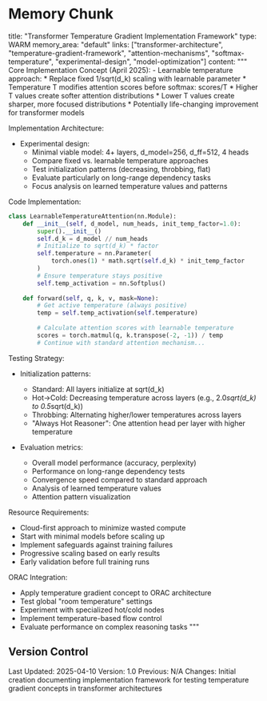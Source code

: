 # Memory Chunk

<chunk>
title: "Transformer Temperature Gradient Implementation Framework"
type: WARM
memory_area: "default"
links: ["transformer-architecture", "temperature-gradient-framework", "attention-mechanisms", "softmax-temperature", "experimental-design", "model-optimization"]
content: """
Core Implementation Concept (April 2025):
- Learnable temperature approach:
  * Replace fixed 1/sqrt(d_k) scaling with learnable parameter
  * Temperature T modifies attention scores before softmax: scores/T
  * Higher T values create softer attention distributions
  * Lower T values create sharper, more focused distributions
  * Potentially life-changing improvement for transformer models

Implementation Architecture:
- Experimental design:
  * Minimal viable model: 4+ layers, d_model=256, d_ff=512, 4 heads
  * Compare fixed vs. learnable temperature approaches
  * Test initialization patterns (decreasing, throbbing, flat)
  * Evaluate particularly on long-range dependency tasks
  * Focus analysis on learned temperature values and patterns

Code Implementation:
```python
class LearnableTemperatureAttention(nn.Module):
    def __init__(self, d_model, num_heads, init_temp_factor=1.0):
        super().__init__()
        self.d_k = d_model // num_heads
        # Initialize to sqrt(d_k) * factor
        self.temperature = nn.Parameter(
            torch.ones(1) * math.sqrt(self.d_k) * init_temp_factor
        )
        # Ensure temperature stays positive
        self.temp_activation = nn.Softplus()
        
    def forward(self, q, k, v, mask=None):
        # Get active temperature (always positive)
        temp = self.temp_activation(self.temperature)
        
        # Calculate attention scores with learnable temperature
        scores = torch.matmul(q, k.transpose(-2, -1)) / temp
        # Continue with standard attention mechanism...
```

Testing Strategy:
- Initialization patterns:
  * Standard: All layers initialize at sqrt(d_k)
  * Hot→Cold: Decreasing temperature across layers (e.g., 2.0*sqrt(d_k) to 0.5*sqrt(d_k))
  * Throbbing: Alternating higher/lower temperatures across layers
  * "Always Hot Reasoner": One attention head per layer with higher temperature

- Evaluation metrics:
  * Overall model performance (accuracy, perplexity)
  * Performance on long-range dependency tests
  * Convergence speed compared to standard approach
  * Analysis of learned temperature values
  * Attention pattern visualization

Resource Requirements:
- Cloud-first approach to minimize wasted compute
- Start with minimal models before scaling up
- Implement safeguards against training failures
- Progressive scaling based on early results
- Early validation before full training runs

ORAC Integration:
- Apply temperature gradient concept to ORAC architecture
- Test global "room temperature" settings
- Experiment with specialized hot/cold nodes
- Implement temperature-based flow control
- Evaluate performance on complex reasoning tasks
"""
</chunk>

## Version Control
Last Updated: 2025-04-10
Version: 1.0
Previous: N/A
Changes: Initial creation documenting implementation framework for testing temperature gradient concepts in transformer architectures